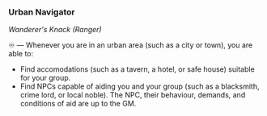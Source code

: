 ### Urban Navigator
*Wanderer's Knack (Ranger)*

♾️ — Whenever you are in an urban area (such as a city or town), you are able to:
* Find accomodations (such as a tavern, a hotel, or safe house) suitable for your group.
* Find NPCs capable of aiding you and your group (such as a blacksmith, crime lord, or local noble). The NPC, their behaviour, demands, and conditions of aid are up to the GM.
